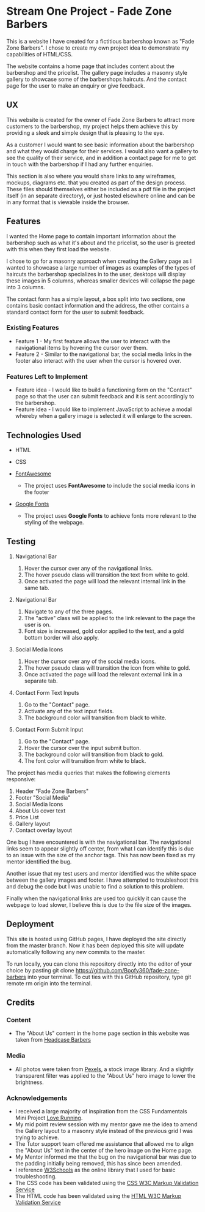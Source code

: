 # Stream One Project - Fade Zone Barbers

This is a website I have created for a fictitious barbershop known as "Fade Zone Barbers". 
I chose to create my own project idea to demonstrate my capabilities of HTML/CSS.

The website contains a home page that includes content about the barbershop and the pricelist. 
The gallery page includes a masonry style gallery to showcase some of the barbershops haircuts.
And the contact page for the user to make an enquiry or give feedback.
 
## UX

This website is created for the owner of Fade Zone Barbers to attract more customers to the barbershop, my project helps them achieve this by providing a sleek and simple design that is pleasing to the eye.

As a customer I would want to see basic information about the barbershop and what they would charge for their services.
I would also want a gallery to see the quality of their service, and in addition a contact page for me to get in touch with the barbershop if I had any further enquiries.


This section is also where you would share links to any wireframes, mockups, diagrams etc. that you created as part of the design process. These files should themselves either be included as a pdf file in the project itself (in an separate directory), or just hosted elsewhere online and can be in any format that is viewable inside the browser.

## Features

I wanted the Home page to contain important information about the barbershop such as what it's about and the pricelist, so the user is greeted with this when they first load the website.

I chose to go for a masonry approach when creating the Gallery page as I wanted to showcase a large number of images as examples of the types of haircuts the barbershop specializes in to the user, desktops will display these images in 5 columns, whereas smaller devices will collapse the page into 3 columns.

The contact form has a simple layout, a box split into two sections, one contains basic contact information and the address, the other contains a standard contact form for the user to submit feedback.
 
### Existing Features

- Feature 1 - My first feature allows the user to interact with the navigational items by hovering the cursor over them.
- Feature 2 - Similar to the navigational bar, the social media links in the footer also interact with the user when the cursor is hovered over.

### Features Left to Implement

- Feature idea - I would like to build a functioning form on the "Contact" page so that the user can submit feedback and it is sent accordingly to the barbershop.
- Feature idea - I would like to implement JavaScript to achieve a modal whereby when a gallery image is selected it will enlarge to the screen.

## Technologies Used

- HTML

- CSS

- [FontAwesome](https://fontawesome.com/)
    - The project uses **FontAwesome** to include the social media icons in the footer

- [Google Fonts](https://fonts.google.com/)
    - The project uses **Google Fonts** to achieve fonts more relevant to the styling of the webpage.

## Testing

1. Navigational Bar
    1. Hover the cursor over any of the navigational links.
    2. The hover pseudo class will transition the text from white to gold.
    3. Once activated the page will load the relevant internal link in the same tab.

2. Navigational Bar
    1. Navigate to any of the three pages.
    2. The "active" class will be applied to the link relevant to the page the user is on.
    3. Font size is increased, gold color applied to the text, and a gold bottom border will also apply.

3. Social Media Icons
    1. Hover the cursor over any of the social media icons.
    2. The hover pseudo class will transition the icon from white to gold.
    3. Once activated the page will load the relevant external link in a separate tab.

4. Contact Form Text Inputs
    1. Go to the "Contact" page.
    2. Activate any of the text input fields.
    3. The background color will transition from black to white.

5. Contact Form Submit Input
    1. Go to the "Contact" page.
    2. Hover the cursor over the input submit button.
    3. The background color will transition from black to gold.
    4. The font color will transition from white to black.

The project has media queries that makes the following elements responsive:
1. Header "Fade Zone Barbers"
2. Footer "Social Media"
3. Social Media Icons
4. About Us cover text
5. Price List
6. Gallery layout
7. Contact overlay layout

One bug I have encountered is with the navigational bar. The navigational links seem to appear slightly off center, from what I can identify this is due to an issue with the size of the anchor tags.
This has now been fixed as my mentor identified the bug.

Another issue that my test users and mentor identified was the white space between the gallery images and footer. I have attempted to troubleshoot this and debug the code
but I was unable to find a solution to this problem.

Finally when the navigational links are used too quickly it can cause the webpage to load slower, I believe this is due to the file size of the images.

## Deployment
This site is hosted using GitHub pages, I have deployed the site directly from the master branch. Now it has been deployed this site will update automatically following any new commits to the master.

To run locally, you can clone this repository directly into the editor of your choice by pasting git clone https://github.com/Boofy360/fade-zone-barbers into your terminal. 
To cut ties with this GitHub repository, type git remote rm origin into the terminal.

## Credits

### Content

- The "About Us" content in the home page section in this website was taken from [Headcase Barbers](https://www.headcase-barbers.com/.)

### Media

- All photos were taken from [Pexels](https://www.pexels.com/), a stock image library. And a slightly transparent filter was applied to the "About Us" hero image to lower the brightness.

### Acknowledgements

- I received a large majority of inspiration from the CSS Fundamentals Mini Project [Love Running](https://courses.codeinstitute.net/courses/course-v1:CodeInstitute+CF101+2017_T1/courseware/1f0ccaac7a3e43d895c1beae5363f46c/8b3e9adaef764e1d962a85668c799cdd/?activate_block_id=block-v1%3ACodeInstitute%2BCF101%2B2017_T1%2Btype%40sequential%2Bblock%408b3e9adaef764e1d962a85668c799cdd).
- My mid point review session with my mentor gave me the idea to amend the Gallery layout to a masonry style instead of the previous grid I was trying to achieve.
- The Tutor support team offered me assistance that allowed me to align the "About Us" text in the center of the hero image on the Home page.
- My Mentor informed me that the bug on the navigational bar was due to the padding initially being removed, this has since been amended.
- I reference [W3Schools](https://www.w3schools.com/) as the online library that I used for basic troubleshooting.
- The CSS code has been validated using the [CSS W3C Markup Validation Service](https://jigsaw.w3.org/css-validator/#validate_by_input)
- The HTML code has been validated using the [HTML W3C Markup Validation Service](https://validator.w3.org/#validate_by_input)
